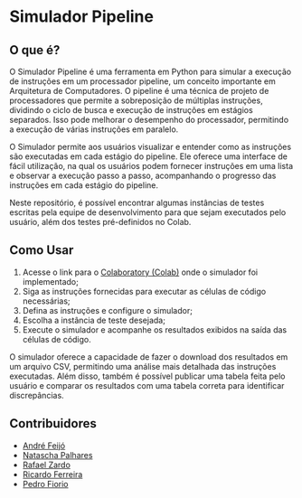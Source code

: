 # <b>Simulador Pipeline</b>

## <b>O que é?</b>

O Simulador Pipeline é uma ferramenta em Python para simular a execução de instruções em um processador pipeline, um conceito importante em Arquitetura de Computadores. O pipeline é uma técnica de projeto de processadores que permite a sobreposição de múltiplas instruções, dividindo o ciclo de busca e execução de instruções em estágios separados. Isso pode melhorar o desempenho do processador, permitindo a execução de várias instruções em paralelo.

O Simulador permite aos usuários visualizar e entender como as instruções são executadas em cada estágio do pipeline. Ele oferece uma interface de fácil utilização, na qual os usuários podem fornecer instruções em uma lista e observar a execução passo a passo, acompanhando o progresso das instruções em cada estágio do pipeline.

Neste repositório, é possível encontrar algumas instâncias de testes escritas pela equipe de desenvolvimento para que sejam executados pelo usuário, além dos testes pré-definidos no Colab.

## <b>Como Usar</b>

1. Acesse o link para o [Colaboratory (Colab)](https://colab.research.google.com/drive/1AKfgtQL16wR_ayo0Qit95FUbZR4lzr_Y?authuser=1#scrollTo=dqJ1tU0J8a8y) onde o simulador foi implementado;
2. Siga as instruções fornecidas para executar as células de código necessárias;
3. Defina as instruções e configure o simulador;
4. Escolha a instância de teste desejada;
5. Execute o simulador e acompanhe os resultados exibidos na saída das células de código.

O simulador oferece a capacidade de fazer o download dos resultados em um arquivo CSV, permitindo uma análise mais detalhada das instruções executadas. Além disso, também é possível publicar uma tabela feita pelo usuário e comparar os resultados com uma tabela correta para identificar discrepâncias.

## <b>Contribuidores</b>
* [André Feijó](https://github.com/andrefeijosantos)
* [Natascha Palhares](https://github.com/NataschaPalhares)
* [Rafael Zardo](https://github.com/rafazardo)
* [Ricardo Ferreira](https://github.com/arduinoufv)
* [Pedro Fiorio](https://github.com/PedroFiorio)
